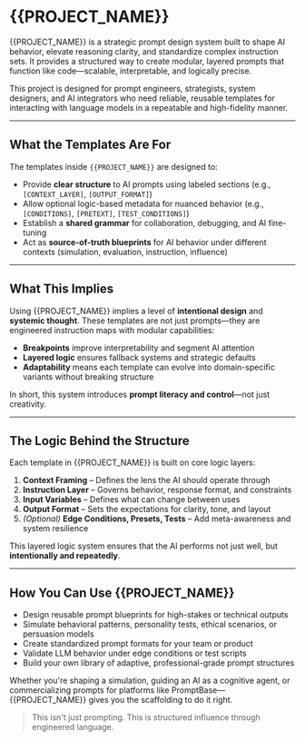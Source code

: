 # {{PROJECT_NAME}}

{{PROJECT_NAME}} is a strategic prompt design system built to shape AI behavior, elevate reasoning clarity, and standardize complex instruction sets. It provides a structured way to create modular, layered prompts that function like code—scalable, interpretable, and logically precise.

This project is designed for prompt engineers, strategists, system designers, and AI integrators who need reliable, reusable templates for interacting with language models in a repeatable and high-fidelity manner.

---

## What the Templates Are For

The templates inside `{{PROJECT_NAME}}` are designed to:

- Provide **clear structure** to AI prompts using labeled sections (e.g., `[CONTEXT_LAYER]`, `[OUTPUT_FORMAT]`)
- Allow optional logic-based metadata for nuanced behavior (e.g., `[CONDITIONS]`, `[PRETEXT]`, `[TEST_CONDITIONS]`)
- Establish a **shared grammar** for collaboration, debugging, and AI fine-tuning
- Act as **source-of-truth blueprints** for AI behavior under different contexts (simulation, evaluation, instruction, influence)

---

## What This Implies

Using {{PROJECT_NAME}} implies a level of **intentional design** and **systemic thought**. These templates are not just prompts—they are engineered instruction maps with modular capabilities:

- **Breakpoints** improve interpretability and segment AI attention
- **Layered logic** ensures fallback systems and strategic defaults
- **Adaptability** means each template can evolve into domain-specific variants without breaking structure

In short, this system introduces **prompt literacy and control**—not just creativity.

---

## The Logic Behind the Structure

Each template in {{PROJECT_NAME}} is built on core logic layers:

1. **Context Framing** – Defines the lens the AI should operate through
2. **Instruction Layer** – Governs behavior, response format, and constraints
3. **Input Variables** – Defines what can change between uses
4. **Output Format** – Sets the expectations for clarity, tone, and layout
5. *(Optional)* **Edge Conditions, Presets, Tests** – Add meta-awareness and system resilience

This layered logic system ensures that the AI performs not just well, but **intentionally and repeatedly**.

---

## How You Can Use {{PROJECT_NAME}}

- Design reusable prompt blueprints for high-stakes or technical outputs
- Simulate behavioral patterns, personality tests, ethical scenarios, or persuasion models
- Create standardized prompt formats for your team or product
- Validate LLM behavior under edge conditions or test scripts
- Build your own library of adaptive, professional-grade prompt structures

Whether you're shaping a simulation, guiding an AI as a cognitive agent, or commercializing prompts for platforms like PromptBase—{{PROJECT_NAME}} gives you the scaffolding to do it right.

> This isn't just prompting. This is structured influence through engineered language.
